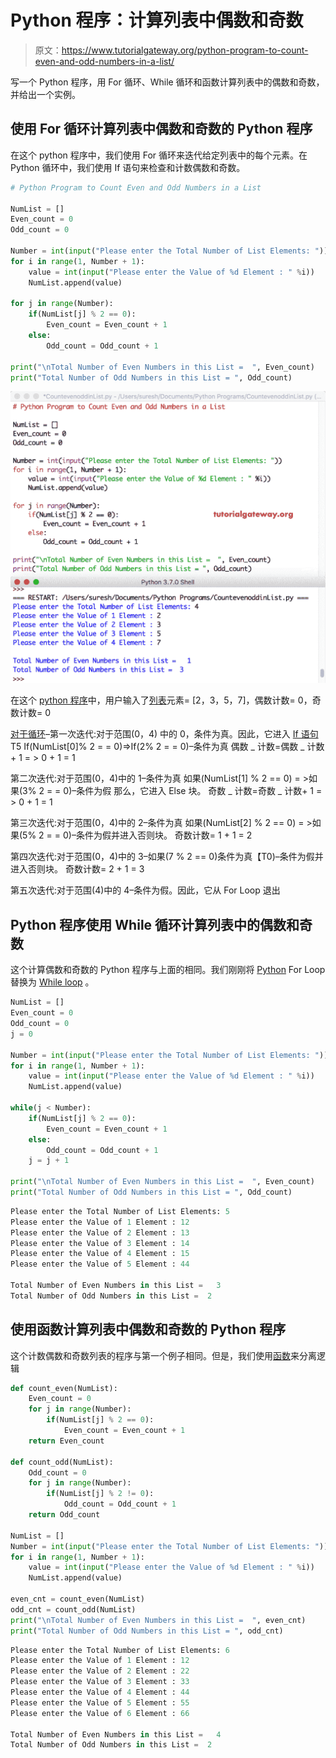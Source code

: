 # Python 程序：计算列表中偶数和奇数

> 原文：<https://www.tutorialgateway.org/python-program-to-count-even-and-odd-numbers-in-a-list/>

写一个 Python 程序，用 For 循环、While 循环和函数计算列表中的偶数和奇数，并给出一个实例。

## 使用 For 循环计算列表中偶数和奇数的 Python 程序

在这个 python 程序中，我们使用 For 循环来迭代给定列表中的每个元素。在 Python 循环中，我们使用 If 语句来检查和计数偶数和奇数。

```py
# Python Program to Count Even and Odd Numbers in a List

NumList = []
Even_count = 0
Odd_count = 0

Number = int(input("Please enter the Total Number of List Elements: "))
for i in range(1, Number + 1):
    value = int(input("Please enter the Value of %d Element : " %i))
    NumList.append(value)

for j in range(Number):
    if(NumList[j] % 2 == 0):
        Even_count = Even_count + 1
    else:
        Odd_count = Odd_count + 1

print("\nTotal Number of Even Numbers in this List =  ", Even_count)
print("Total Number of Odd Numbers in this List = ", Odd_count)
```

![Python Program to Count Even and Odd Numbers in a List 1](img/e2c3263f5019b015a54efdd87b7ec7b2.png)

在这个 [python 程序](https://www.tutorialgateway.org/python-programming-examples/)中，用户输入了[列表](https://www.tutorialgateway.org/python-list/)元素= [2，3，5，7]，偶数计数= 0，奇数计数= 0

[对于循环](https://www.tutorialgateway.org/python-for-loop/)–第一次迭代:对于范围(0，4)
中的 0，条件为真。因此，它进入 [If 语句](https://www.tutorialgateway.org/python-if-statement/)T5 If(NumList[0]% 2 = = 0)=>If(2% 2 = = 0)–条件为真
偶数 _ 计数=偶数 _ 计数+ 1 = > 0 + 1 = 1

第二次迭代:对于范围(0，4)中的 1–条件为真
如果(NumList[1] % 2 == 0) = >如果(3% 2 = = 0)–条件为假
那么，它进入 Else 块。
奇数 _ 计数=奇数 _ 计数+ 1 = > 0 + 1 = 1

第三次迭代:对于范围(0，4)中的 2–条件为真
如果(NumList[2] % 2 == 0) = >如果(5% 2 = = 0)–条件为假并进入否则块。
奇数计数= 1 + 1 = 2

第四次迭代:对于范围(0，4)中的 3–如果(7 % 2 == 0)条件为真【T0)–条件为假并进入否则块。
奇数计数= 2 + 1 = 3

第五次迭代:对于范围(4)中的 4–条件为假。因此，它从 For Loop 退出

## Python 程序使用 While 循环计算列表中的偶数和奇数

这个计算偶数和奇数的 Python 程序与上面的相同。我们刚刚将 [Python](https://www.tutorialgateway.org/python-tutorial/) For Loop 替换为 [While loop](https://www.tutorialgateway.org/python-while-loop/) 。

```py
NumList = []
Even_count = 0
Odd_count = 0
j = 0

Number = int(input("Please enter the Total Number of List Elements: "))
for i in range(1, Number + 1):
    value = int(input("Please enter the Value of %d Element : " %i))
    NumList.append(value)

while(j < Number):
    if(NumList[j] % 2 == 0):
        Even_count = Even_count + 1
    else:
        Odd_count = Odd_count + 1
    j = j + 1

print("\nTotal Number of Even Numbers in this List =  ", Even_count)
print("Total Number of Odd Numbers in this List = ", Odd_count)
```

```py
Please enter the Total Number of List Elements: 5
Please enter the Value of 1 Element : 12
Please enter the Value of 2 Element : 13
Please enter the Value of 3 Element : 14
Please enter the Value of 4 Element : 15
Please enter the Value of 5 Element : 44

Total Number of Even Numbers in this List =   3
Total Number of Odd Numbers in this List =  2
```

## 使用函数计算列表中偶数和奇数的 Python 程序

这个计数偶数和奇数列表的程序与第一个例子相同。但是，我们使用[函数](https://www.tutorialgateway.org/functions-in-python/)来分离逻辑

```py
def count_even(NumList):
    Even_count = 0
    for j in range(Number):
        if(NumList[j] % 2 == 0):
            Even_count = Even_count + 1
    return Even_count

def count_odd(NumList):
    Odd_count = 0
    for j in range(Number):
        if(NumList[j] % 2 != 0):
            Odd_count = Odd_count + 1
    return Odd_count

NumList = []
Number = int(input("Please enter the Total Number of List Elements: "))
for i in range(1, Number + 1):
    value = int(input("Please enter the Value of %d Element : " %i))
    NumList.append(value)

even_cnt = count_even(NumList)
odd_cnt = count_odd(NumList)
print("\nTotal Number of Even Numbers in this List =  ", even_cnt)
print("Total Number of Odd Numbers in this List = ", odd_cnt)
```

```py
Please enter the Total Number of List Elements: 6
Please enter the Value of 1 Element : 12
Please enter the Value of 2 Element : 22
Please enter the Value of 3 Element : 33
Please enter the Value of 4 Element : 44
Please enter the Value of 5 Element : 55
Please enter the Value of 6 Element : 66

Total Number of Even Numbers in this List =   4
Total Number of Odd Numbers in this List =  2
```